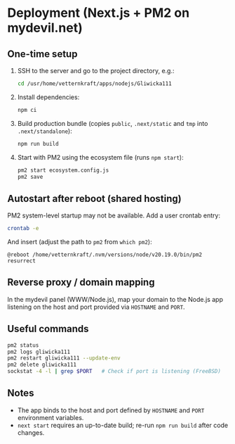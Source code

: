 # Deployment (Next.js + PM2 on mydevil.net)

## One-time setup
1. SSH to the server and go to the project directory, e.g.:
   ```bash
   cd /usr/home/vetternkraft/apps/nodejs/Gliwicka111
   ```
2. Install dependencies:
   ```bash
   npm ci
   ```
3. Build production bundle (copies `public`, `.next/static` and `tmp` into `.next/standalone`):
   ```bash
   npm run build
   ```
4. Start with PM2 using the ecosystem file (runs `npm start`):
   ```bash
   pm2 start ecosystem.config.js
   pm2 save
   ```

## Autostart after reboot (shared hosting)
PM2 system-level startup may not be available. Add a user crontab entry:
```bash
crontab -e
```
And insert (adjust the path to `pm2` from `which pm2`):
```
@reboot /home/vetternkraft/.nvm/versions/node/v20.19.0/bin/pm2 resurrect
```

## Reverse proxy / domain mapping
In the mydevil panel (WWW/Node.js), map your domain to the Node.js app listening on the host and port provided via `HOSTNAME` and `PORT`.

## Useful commands
```bash
pm2 status
pm2 logs gliwicka111
pm2 restart gliwicka111 --update-env
pm2 delete gliwicka111
sockstat -4 -l | grep $PORT   # Check if port is listening (FreeBSD)
```

## Notes
- The app binds to the host and port defined by `HOSTNAME` and `PORT` environment variables.
- `next start` requires an up-to-date build; re-run `npm run build` after code changes.

